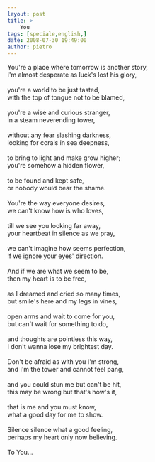 ```yaml
---
layout: post
title: >
    You
tags: [speciale,english,]
date: 2008-07-30 19:49:00
author: pietro
---
```

You're a place where tomorrow is another story,<br/>I'm almost desperate as luck's lost his glory,<br/><br/>you're a world to be just tasted,<br/>with the top of tongue not to be blamed,<br/><br/>you're a wise and curious stranger,<br/>in a steam neverending tower,<br/><br/>without any fear slashing darkness,<br/>looking for corals in sea deepness,<br/><br/>to bring to light and make grow higher;<br/>you're somehow a hidden flower,<br/><br/>to be found and kept safe,<br/>or nobody would bear the shame.<br/><br/>You're the way everyone desires,<br/>we can't know how is who loves,<br/><br/>till we see you looking far away,<br/>your heartbeat in silence as we pray,<br/><br/>we can't imagine how seems perfection,<br/>if we ignore your eyes' direction.<br/><br/>And if we are what we seem to be,<br/>then my heart is to be free,<br/><br/>as I dreamed and cried so many times,<br/>but smile's here and my legs in vines,<br/><br/>open arms and wait to come for you,<br/>but can't wait for something to do,<br/><br/>and thoughts are pointless this way,<br/>I don't wanna lose my brightest day.<br/><br/>Don't be afraid as with you I'm strong,<br/>and I'm the tower and cannot feel pang,<br/><br/>and you could stun me but can't be hit,<br/>this may be wrong but that's how's it,<br/><br/>that is me and you must know,<br/>what a good day for me to show.<br/><br/>Silence silence what a good feeling,<br/>perhaps my heart only now believing.<br/><br/>To You...
